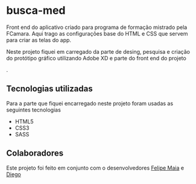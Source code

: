 <h1>busca-med</h1>
<p>Front end do aplicativo criado para programa de formação mistrado pela FCamara. Aqui trago as configurações base do HTML e CSS que servem para criar as telas do app.</p> 
<p>Neste projeto fiquei em carregado da parte de desing, pesquisa e criação do protótipo gráfico utilizando Adobe XD e parte do front end do projeto</p>.

<h2>Tecnologias utilizadas</h2>
<p>Para a parte que fiquei encarregado neste projeto foram usadas as seguintes tecnologias</p>

- HTML5
- CSS3
- SASS

## Colaboradores
Este projeto foi feito em conjunto com o desenvolvedores [Felipe Maia](https://github.com/f-maia) e [Diego]()
